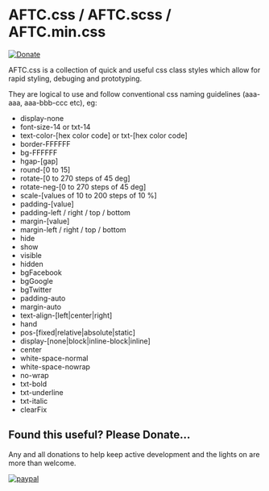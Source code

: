 # AFTC.css / AFTC.scss / AFTC.min.css
[![Donate](https://img.shields.io/badge/Donate-PayPal-green.svg)](https://www.paypal.com/cgi-bin/webscr?cmd=_donations&business=Darcey%2eLloyd%40gmail%2ecom&lc=GB&item_name=Darcey%20Lloyd%20Developer%20Donation&currency_code=GBP&bn=PP%2dDonationsBF%3abtn_donateCC_LG%2egif%3aNonHosted)

AFTC.css is a collection of quick and useful css class styles which allow for rapid styling, debuging and prototyping.

They are logical to use and follow conventional css naming guidelines (aaa-aaa, aaa-bbb-ccc etc), eg:

 - display-none
 - font-size-14 or txt-14
 - text-color-[hex color code] or txt-[hex color code]
 - border-FFFFFF
 - bg-FFFFFF
 - hgap-[gap]
 - round-[0 to 15]
 - rotate-[0 to 270 steps of 45 deg]
 - rotate-neg-[0 to 270 steps of 45 deg]
 - scale-[values of 10 to 200 steps of 10 %]
 - padding-[value]
 - padding-left / right / top / bottom
 - margin-[value]
 - margin-left / right / top / bottom
 - hide
 - show
 - visible
 - hidden
 - bgFacebook
 - bgGoogle
 - bgTwitter
 - padding-auto
 - margin-auto
 - text-align-[left|center|right]
 - hand
 - pos-[fixed|relative|absolute|static]
 - display-[none|block|inline-block|inline]
 - center
 - white-space-normal
 - white-space-nowrap
 - no-wrap
 - txt-bold
 - txt-underline
 - txt-italic
 - clearFix


## <b>Found this useful? Please Donate...</b>
Any and all donations to help keep active development and the lights on are more than welcome.

[![paypal](https://www.paypalobjects.com/en_GB/i/btn/btn_donate_LG.gif)](https://www.paypal.com/cgi-bin/webscr?cmd=_donations&business=Darcey%2eLloyd%40gmail%2ecom&lc=GB&item_name=Darcey%20Lloyd%20Developer%20Donation&currency_code=GBP&bn=PP%2dDonationsBF%3abtn_donateCC_LG%2egif%3aNonHosted)